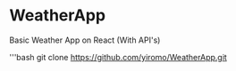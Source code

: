 # WeatherApp
Basic Weather App on React (With API's)

'''bash
git clone https://github.com/yiromo/WeatherApp.git
